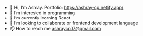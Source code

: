 - 👋 Hi, I’m Ashray. Portfolio: https://ashray-cp.netlify.app/
- 👀 I’m interested in programming
- 🌱 I’m currently learning React 
- 💞️ I’m looking to collaborate on frontend development language
- 📫 How to reach me ashraycp07@gmail.com

<!---
I would like to think that I'm an individual with strong passion for coding, looking to colaborate and use my skills to help companies in any way possible.
--->
